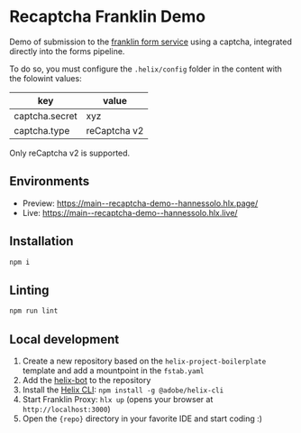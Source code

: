 # Recaptcha Franklin Demo
Demo of submission to the [franklin form service](!https://www.hlx.live/developer/forms) using a captcha, integrated directly into the forms pipeline.

To do so, you must configure the `.helix/config` folder in the content with the folowint values:

| key            | value        |
|----------------|--------------|
| captcha.secret | xyz          |
| captcha.type   | reCaptcha v2 |

Only reCaptcha v2 is supported.

## Environments
- Preview: https://main--recaptcha-demo--hannessolo.hlx.page/
- Live: https://main--recaptcha-demo--hannessolo.hlx.live/

## Installation

```sh
npm i
```

## Linting

```sh
npm run lint
```

## Local development

1. Create a new repository based on the `helix-project-boilerplate` template and add a mountpoint in the `fstab.yaml`
1. Add the [helix-bot](https://github.com/apps/helix-bot) to the repository
1. Install the [Helix CLI](https://github.com/adobe/helix-cli): `npm install -g @adobe/helix-cli`
1. Start Franklin Proxy: `hlx up` (opens your browser at `http://localhost:3000`)
1. Open the `{repo}` directory in your favorite IDE and start coding :)
